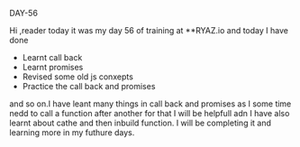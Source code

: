 DAY-56


Hi ,reader today it was my day 56 of training at **RYAZ.io and today I have done


* Learnt call back
* Learnt promises
* Revised some old js conxepts
* Practice the call back and promises

and so on.I have leant many things in call back and promises as I some time nedd to call a function after another for that I will be helpfull adn I have also learnt about cathe and then inbuild function. I will be completing it and learning more in my futhure days.
